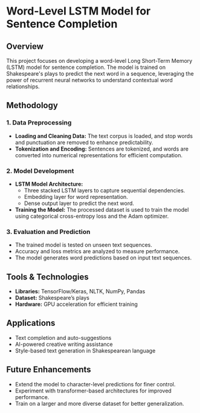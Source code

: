# Word-Level LSTM Model for Sentence Completion

## Overview
This project focuses on developing a word-level Long Short-Term Memory (LSTM) model for sentence completion. The model is trained on Shakespeare's plays to predict the next word in a sequence, leveraging the power of recurrent neural networks to understand contextual word relationships.

## Methodology
### 1. Data Preprocessing
- **Loading and Cleaning Data:** The text corpus is loaded, and stop words and punctuation are removed to enhance predictability.
- **Tokenization and Encoding:** Sentences are tokenized, and words are converted into numerical representations for efficient computation.

### 2. Model Development
- **LSTM Model Architecture:**
  - Three stacked LSTM layers to capture sequential dependencies.
  - Embedding layer for word representation.
  - Dense output layer to predict the next word.
- **Training the Model:** The processed dataset is used to train the model using categorical cross-entropy loss and the Adam optimizer.

### 3. Evaluation and Prediction
- The trained model is tested on unseen text sequences.
- Accuracy and loss metrics are analyzed to measure performance.
- The model generates word predictions based on input text sequences.

## Tools & Technologies
- **Libraries:** TensorFlow/Keras, NLTK, NumPy, Pandas
- **Dataset:** Shakespeare’s plays
- **Hardware:** GPU acceleration for efficient training

## Applications
- Text completion and auto-suggestions
- AI-powered creative writing assistance
- Style-based text generation in Shakespearean language

## Future Enhancements
- Extend the model to character-level predictions for finer control.
- Experiment with transformer-based architectures for improved performance.
- Train on a larger and more diverse dataset for better generalization.
